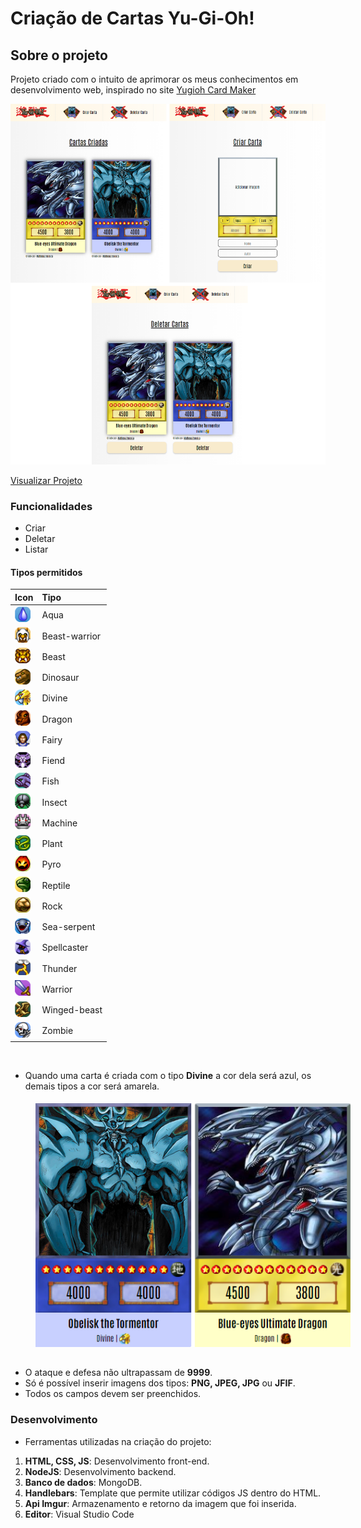 # Criação de Cartas Yu-Gi-Oh!

## Sobre o projeto
Projeto criado com o intuito de aprimorar os meus conhecimentos em desenvolvimento web, inspirado no site <a href="https://www.cardmaker.net/yugioh/">Yugioh Card Maker</a> 

<img src="public/image/presentation.png">

<a href="https://yugioh-create-card.herokuapp.com/">Visualizar Projeto</a>

### Funcionalidades

* Criar
* Deletar
* Listar

#### Tipos permitidos

Icon | Tipo
:---- | :----
<img src="public/image/types/aqua.png" width="25px"> | <span>Aqua</span>
<img src="public/image/types/beast-warrior.png" width="25px">  | <span>Beast-warrior</span>
<img src="public/image/types/beast.png" width="25px"> | <span>Beast</span>
<img src="public/image/types/dinosaur.png" width="25px"> | <span>Dinosaur</span>
<img src="public/image/types/divine.png" width="25px">  | <span>Divine</span>
<img src="public/image/types/dragon.png" width="25px"> | <span>Dragon</span>
<img src="public/image/types/fairy.png" width="25px"> | <span>Fairy</span>
<img src="public/image/types/fiend.png" width="25px"> | <span>Fiend</span>
<img src="public/image/types/fish.png" width="25px"> | <span>Fish</span>
<img src="public/image/types/insect.png" width="25px"> | <span>Insect</span>
<img src="public/image/types/machine.png" width="25px"> | <span>Machine</span>
<img src="public/image/types/plant.png" width="25px"> | <span>Plant</span>
<img src="public/image/types/pyro.png" width="25px"> | <span>Pyro</span>
<img src="public/image/types/reptile.png" width="25px"> | <span>Reptile</span>
<img src="public/image/types/rock.png" width="25px"> | <span>Rock</span>
<img src="public/image/types/sea-serpent.png" width="25px"> | <span>Sea-serpent</span>
<img src="public/image/types/spellcaster.png" width="25px"> | <span>Spellcaster</span>
<img src="public/image/types/thunder.png" width="25px"> | <span>Thunder</span>
<img src="public/image/types/warrior.png" width="25px"> | <span>Warrior</span>
<img src="public/image/types/winged-beast.png" width="25px"> | <span>Winged-beast</span>
<img src="public/image/types/zombie.png" width="25px"> | <span>Zombie</span>

<br/>

* Quando uma carta é criada com o tipo <b>Divine</b> a cor dela será azul, os demais tipos a cor será amarela.
<img style="margin: 5px 0 15px 40px;" src="public/image/cards.png">

* O ataque e defesa não ultrapassam de <b>9999</b>. 
* Só é possível inserir imagens dos tipos: <b>PNG, JPEG, JPG</b> ou <b>JFIF</b>.
* Todos os campos devem ser preenchidos.</span>

### Desenvolvimento

* Ferramentas utilizadas na criação do projeto:

 <ol>
    <li><b>HTML, CSS, JS</b>: Desenvolvimento front-end.</li>
    <li><b>NodeJS</b>: Desenvolvimento backend.</li>
    <li><b>Banco de dados</b>: MongoDB.</li>
    <li><b>Handlebars</b>: Template que permite utilizar códigos JS dentro do HTML.</li>
    <li><b>Api Imgur</b>: Armazenamento e retorno da imagem que foi inserida.</li>
    <li><b>Editor</b>: Visual Studio Code</li>
 </ol> 
